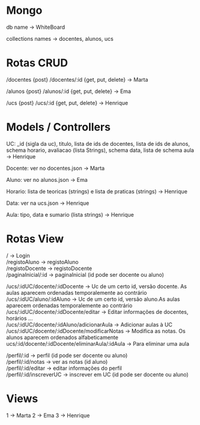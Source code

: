 # Mongo
db name -> WhiteBoard

collections names -> docentes, alunos, ucs

# Rotas CRUD
/docentes {post}
/docentes/:id {get, put, delete} -> Marta

/alunos {post}
/alunos/:id {get, put, delete} -> Ema

/ucs {post}
/ucs/:id {get, put, delete} -> Henrique


# Models / Controllers
UC: _id (sigla da uc), titulo, lista de ids de docentes, lista de ids de alunos, schema horario, avaliacao (lista Strings), schema data, lista de schema aula -> Henrique

Docente: ver no docentes.json -> Marta

Aluno: ver no alunos.json -> Ema

Horario: lista de teoricas (strings) e lista de praticas (strings) -> Henrique

Data: ver na ucs.json -> Henrique

Aula: tipo, data e sumario (lista strings) -> Henrique

# Rotas View
/ -> Login  
/registoAluno -> registoAluno  
/registoDocente -> registoDocente  
/paginaInicial/:id -> paginaInicial (id pode ser docente ou aluno)  

/ucs/:idUC/docente/:idDocente -> Uc de um certo id, versão docente. As aulas aparecem ordenadas temporalemente ao contrário
/ucs/:idUC/aluno/:idAluno -> Uc de um certo id, versão aluno.As aulas aparecem ordenadas temporalemente ao contrário
/ucs/:idUC/docente/:idDocente/editar -> Editar informações de docentes, horários ...  
/ucs/:idUC/docente/:idAluno/adicionarAula -> Adicionar aulas à UC  
/ucs/:idUC/docente/:idDocente/modificarNotas -> Modifica as notas. Os alunos aparecem ordenados alfabeticamente 
ucs/:id/docente/:idDocente/eliminarAula/:idAula -> Para eliminar uma aula

/perfil/:id -> perfil (id pode ser docente ou aluno)  
/perfil/:id/notas -> ver as notas (id aluno)  
/perfil/:id/editar -> editar informações do perfil  
/perfil/:id/inscreverUC -> inscrever em UC (id pode ser docente ou aluno)  


# Views

1 -> Marta
2 -> Ema
3 -> Henrique